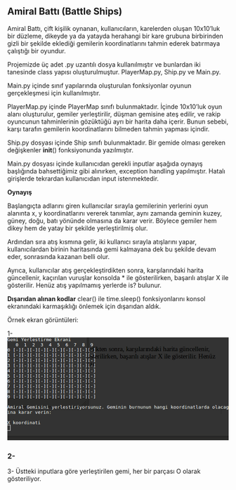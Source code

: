 ## Amiral Battı (Battle Ships)

Amiral Battı, çift kişilik oynanan, kullanıcıların, karelerden oluşan 10x10’luk bir
düzleme, dikeyde ya da yatayda herahangi bir kare grubuna birbirinden gizli bir
şekilde eklediği gemilerin koordinatlarını tahmin ederek batırmaya çalıştığı bir
oyundur.

Projemizde üç adet .py uzantılı dosya kullanılmıştır ve bunlardan iki tanesinde class
yapısı oluşturulmuştur. PlayerMap.py, Ship.py ve Main.py.

Main.py içinde sınıf yapılarında oluşturulan fonksiyonlar oyunun gerçekleşmesi için
kullanılmıştır.

PlayerMap.py içinde PlayerMap sınıfı bulunmaktadır. İçinde 10x10’luk oyun alanı
oluşturulur, gemiler yerleştirilir, düşman gemisine ateş edilir, ve rakip oyuncunun
tahminlerinin gözüktüğü ayrı bir harita daha içerir. Bunun sebebi, karşı tarafın
gemilerin koordinatlarını bilmeden tahmin yapması içindir.

Ship.py dosyası içinde Ship sınıfı bulunmaktadır. Bir gemide olması gereken
değişkenler __init__() fonksiyonunda yazılmıştır.

Main.py dosyası içinde kullanıcıdan gerekli inputlar aşağıda oynayış başlığında
bahsettiğimiz gibi alınırken, exception handling yapılmıştır. Hatalı girişlerde
tekrardan kullanıcıdan input istenmektedir.

**Oynayış**

Başlangıçta adlarını giren kullanıcılar sırayla gemilerinin yerlerini oyun alanınta x, y
koordinatlarını vererek tanımlar, aynı zamanda geminin kuzey, güney, doğu, batı
yönünde olmasına da karar verir. Böylece gemiler hem dikey hem de yatay bir
şekilde yerleştirilmiş olur.

Ardından sıra atış kısmına gelir, iki kullanıcı sırayla atışlarını yapar, kullanıcılardan
birinin haritasında gemi kalmayana dek bu şekilde devam eder, sonrasında kazanan
belli olur.

Ayrıca, kullanıcılar atış gerçekleştirdikten sonra, karşılarındaki harita güncellenir,
kaçırılan vuruşlar konsolda * ile gösterilirken, başarılı atışlar X ile gösterilir. Henüz
atış yapılmamış yerlerde is? bulunur.

**Dışarıdan alınan kodlar**
clear() ile time.sleep() fonksiyonlarını konsol ekranındaki karmaşıklığı önlemek için
dışarıdan aldık.


Örnek ekran görüntüleri:

1-
![Screenshot1](img/bs1.PNG)

### 2-

3- Üstteki inputlara göre yerleştirilen gemi, her bir parçası O olarak gösteriliyor.


